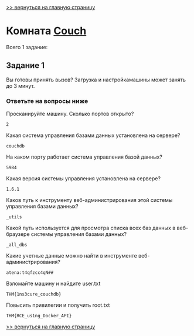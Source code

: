 
[>> вернуться на главную страницу](https://github.com/BEPb/tryhackme/blob/master/README.md)

# Комната [Couch](https://tryhackme.com/r/room/couch) 

Всего 1 заданиe:
## Задание 1
Вы готовы принять вызов?
 Загрузка и настройкамашины может занять до 3 минут.
### Ответьте на вопросы ниже
Просканируйте машину. Сколько портов открыто?
```commandline
2
```
Какая система управления базами данных установлена на сервере?
```commandline
couchdb
```
На каком порту работает система управления базой данных?
```commandline
5984
```
Какая версия системы управления установлена на сервере?
```commandline
1.6.1
```
Каков путь к инструменту веб-администрирования этой системы управления базами данных?
```commandline
_utils
```
Какой путь используется для просмотра списка всех баз данных в веб-браузере системы управления базами данных?
```commandline
_all_dbs
```
Какие учетные данные можно найти в инструменте веб-администрирования?
```commandline
atena:t4qfzcc4qN##
```
Взломайте машину и найдите user.txt
```commandline
THM{1ns3cure_couchdb}
```
Повысить привилегии и получить root.txt
```commandline
THM{RCE_us1ng_Docker_API}
```


[>> вернуться на главную страницу](https://github.com/BEPb/tryhackme/blob/master/README.md)